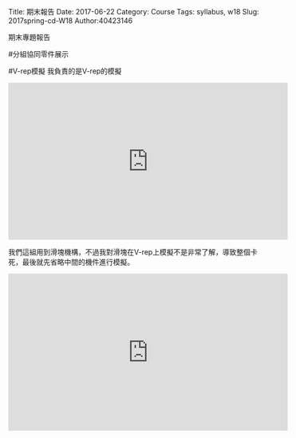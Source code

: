 Title: 期末報告
Date: 2017-06-22
Category: Course
Tags: syllabus, w18
Slug: 2017spring-cd-W18
Author:40423146

期末專題報告

<!-- PELICAN_END_SUMMARY -->


#分組協同零件展示
<link href="./../data/madeleine/src/css/Madeleine.css" rel="stylesheet">
<script src="./../data/madeleine/src/stats.js"></script>
<script src="./../data/madeleine/src/detector.js"></script>
<script src="./../data/madeleine/src/three.min.js"></script>
<script src="./../data/madeleine/src/Madeleine.js"></script>

<div id="target" class="madeleine"></div>

<script>
window.onload = function(){
    var madeleine = new Madeleine({
      target: 'target', // target div id
      data: './../data/w18/group 7.stl', // data path
      path: './../data/madeleine/src/' // path to source directory from current html file
    });
}; 
</script>

#V-rep模擬
我負責的是V-rep的模擬
<iframe width="560" height="315" src="https://www.youtube.com/embed/CwhQCBxiv4A" frameborder="0" allowfullscreen></iframe>

我們這組用到滑塊機構，不過我對滑塊在V-rep上模擬不是非常了解，導致整個卡死，最後就先省略中間的機件進行模擬。

<iframe width="560" height="315" src="https://www.youtube.com/embed/sVeLLyMRDws" frameborder="0" allowfullscreen></iframe>



